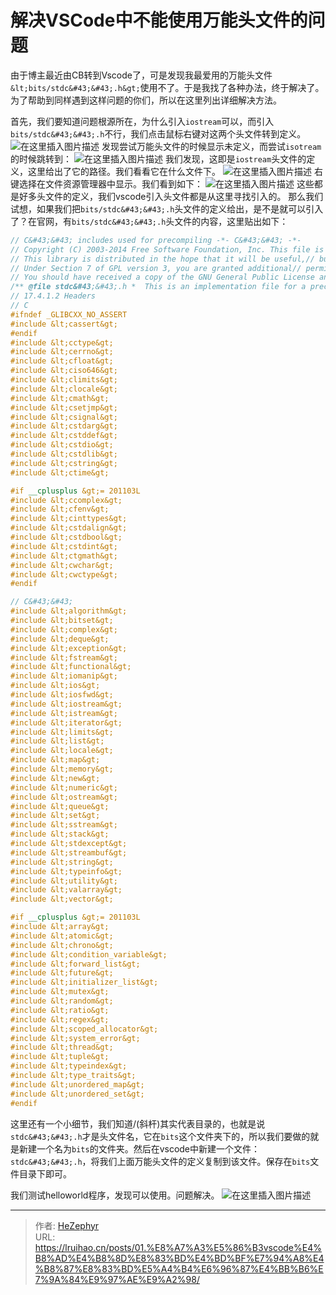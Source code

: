 # 解决VSCode中不能使用万能头文件的问题

由于博主最近由CB转到Vscode了，可是发现我最爱用的万能头文件`&lt;bits/stdc&#43;&#43;.h&gt;`使用不了。于是我找了各种办法，终于解决了。为了帮助到同样遇到这样问题的你们，所以在这里列出详细解决方法。

 首先，我们要知道问题根源所在，为什么引入`iostream`可以，而引入`bits/stdc&#43;&#43;.h`不行，我们点击鼠标右键对这两个头文件转到定义。
![在这里插入图片描述](https://raw.githubusercontent.com/unique-pure/NewPicGoLibrary/main/img/watermark%2Ctype_ZmFuZ3poZW5naGVpdGk%2Cshadow_10%2Ctext_aHR0cHM6Ly9ibG9nLmNzZG4ubmV0L2h6ZjA3MDE%3D%2Csize_16%2Ccolor_FFFFFF%2Ct_70.png)
发现尝试万能头文件的时候显示未定义，而尝试`isotream`的时候跳转到：
![在这里插入图片描述](https://raw.githubusercontent.com/unique-pure/NewPicGoLibrary/main/img/watermark%2Ctype_ZmFuZ3poZW5naGVpdGk%2Cshadow_10%2Ctext_aHR0cHM6Ly9ibG9nLmNzZG4ubmV0L2h6ZjA3MDE%3D%2Csize_16%2Ccolor_FFFFFF%2Ct_70-20240709223937850.png)
我们发现，这即是`iostream`头文件的定义，这里给出了它的路径。我们看看它在什么文件下。
![在这里插入图片描述](https://raw.githubusercontent.com/unique-pure/NewPicGoLibrary/main/img/watermark%2Ctype_ZmFuZ3poZW5naGVpdGk%2Cshadow_10%2Ctext_aHR0cHM6Ly9ibG9nLmNzZG4ubmV0L2h6ZjA3MDE%3D%2Csize_16%2Ccolor_FFFFFF%2Ct_70-20240709223937882.png)
右键选择在文件资源管理器中显示。我们看到如下：
![在这里插入图片描述](https://raw.githubusercontent.com/unique-pure/NewPicGoLibrary/main/img/watermark%2Ctype_ZmFuZ3poZW5naGVpdGk%2Cshadow_10%2Ctext_aHR0cHM6Ly9ibG9nLmNzZG4ubmV0L2h6ZjA3MDE%3D%2Csize_16%2Ccolor_FFFFFF%2Ct_70-20240709223937983.png)
这些都是好多头文件的定义，我们vscode引入头文件都是从这里寻找引入的。
那么我们试想，如果我们把`bits/stdc&#43;&#43;.h`头文件的定义给出，是不是就可以引入了？在官网，有`bits/stdc&#43;&#43;.h`头文件的内容，这里贴出如下：

```cpp
// C&#43;&#43; includes used for precompiling -*- C&#43;&#43; -*-
// Copyright (C) 2003-2014 Free Software Foundation, Inc. This file is part of the GNU ISO C&#43;&#43; Library.  This library is free// software; you can redistribute it and/or modify it under the// terms of the GNU General Public License as published by the// Free Software Foundation; either version 3, or (at your option)// any later version.
// This library is distributed in the hope that it will be useful,// but WITHOUT ANY WARRANTY; without even the implied warranty of// MERCHANTABILITY or FITNESS FOR A PARTICULAR PURPOSE.  See the// GNU General Public License for more details.
// Under Section 7 of GPL version 3, you are granted additional// permissions described in the GCC Runtime Library Exception, version// 3.1, as published by the Free Software Foundation.
// You should have received a copy of the GNU General Public License and// a copy of the GCC Runtime Library Exception along with this program;// see the files COPYING3 and COPYING.RUNTIME respectively.  If not, see// &lt;http://www.gnu.org/licenses/&gt;.
/** @file stdc&#43;&#43;.h *  This is an implementation file for a precompiled header. */
// 17.4.1.2 Headers
// C
#ifndef _GLIBCXX_NO_ASSERT
#include &lt;cassert&gt;
#endif
#include &lt;cctype&gt;
#include &lt;cerrno&gt;
#include &lt;cfloat&gt;
#include &lt;ciso646&gt;
#include &lt;climits&gt;
#include &lt;clocale&gt;
#include &lt;cmath&gt;
#include &lt;csetjmp&gt;
#include &lt;csignal&gt;
#include &lt;cstdarg&gt;
#include &lt;cstddef&gt;
#include &lt;cstdio&gt;
#include &lt;cstdlib&gt;
#include &lt;cstring&gt;
#include &lt;ctime&gt;

#if __cplusplus &gt;= 201103L
#include &lt;ccomplex&gt;
#include &lt;cfenv&gt;
#include &lt;cinttypes&gt;
#include &lt;cstdalign&gt;
#include &lt;cstdbool&gt;
#include &lt;cstdint&gt;
#include &lt;ctgmath&gt;
#include &lt;cwchar&gt;
#include &lt;cwctype&gt;
#endif

// C&#43;&#43;
#include &lt;algorithm&gt;
#include &lt;bitset&gt;
#include &lt;complex&gt;
#include &lt;deque&gt;
#include &lt;exception&gt;
#include &lt;fstream&gt;
#include &lt;functional&gt;
#include &lt;iomanip&gt;
#include &lt;ios&gt;
#include &lt;iosfwd&gt;
#include &lt;iostream&gt;
#include &lt;istream&gt;
#include &lt;iterator&gt;
#include &lt;limits&gt;
#include &lt;list&gt;
#include &lt;locale&gt;
#include &lt;map&gt;
#include &lt;memory&gt;
#include &lt;new&gt;
#include &lt;numeric&gt;
#include &lt;ostream&gt;
#include &lt;queue&gt;
#include &lt;set&gt;
#include &lt;sstream&gt;
#include &lt;stack&gt;
#include &lt;stdexcept&gt;
#include &lt;streambuf&gt;
#include &lt;string&gt;
#include &lt;typeinfo&gt;
#include &lt;utility&gt;
#include &lt;valarray&gt;
#include &lt;vector&gt;

#if __cplusplus &gt;= 201103L
#include &lt;array&gt;
#include &lt;atomic&gt;
#include &lt;chrono&gt;
#include &lt;condition_variable&gt;
#include &lt;forward_list&gt;
#include &lt;future&gt;
#include &lt;initializer_list&gt;
#include &lt;mutex&gt;
#include &lt;random&gt;
#include &lt;ratio&gt;
#include &lt;regex&gt;
#include &lt;scoped_allocator&gt;
#include &lt;system_error&gt;
#include &lt;thread&gt;
#include &lt;tuple&gt;
#include &lt;typeindex&gt;
#include &lt;type_traits&gt;
#include &lt;unordered_map&gt;
#include &lt;unordered_set&gt;
#endif


```

这里还有一个小细节，我们知道/(斜杆)其实代表目录的，也就是说`stdc&#43;&#43;.h`才是头文件名，它在`bits`这个文件夹下的，所以我们要做的就是新建一个名为`bits`的文件夹。然后在vscode中新建一个文件：`stdc&#43;&#43;.h`，将我们上面万能头文件的定义复制到该文件。保存在`bits`文件目录下即可。

我们测试helloworld程序，发现可以使用。问题解决。
![在这里插入图片描述](https://raw.githubusercontent.com/unique-pure/NewPicGoLibrary/main/img/watermark%2Ctype_ZmFuZ3poZW5naGVpdGk%2Cshadow_10%2Ctext_aHR0cHM6Ly9ibG9nLmNzZG4ubmV0L2h6ZjA3MDE%3D%2Csize_16%2Ccolor_FFFFFF%2Ct_70-20240709223938020.png)

---

> 作者: [HeZephyr](https://github.com/HeZephyr)  
> URL: https://lruihao.cn/posts/01.%E8%A7%A3%E5%86%B3vscode%E4%B8%AD%E4%B8%8D%E8%83%BD%E4%BD%BF%E7%94%A8%E4%B8%87%E8%83%BD%E5%A4%B4%E6%96%87%E4%BB%B6%E7%9A%84%E9%97%AE%E9%A2%98/  

